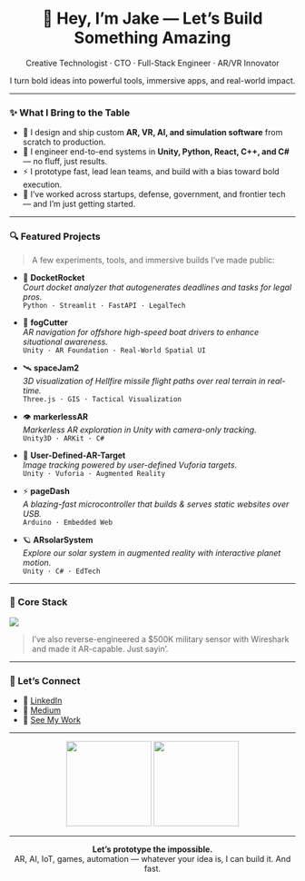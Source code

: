 <h1 align="center">🚀 Hey, I’m Jake — Let’s Build Something Amazing</h1>
<p align="center">
  Creative Technologist · CTO · Full-Stack Engineer · AR/VR Innovator
</p>
<p align="center">
  I turn bold ideas into powerful tools, immersive apps, and real-world impact.
</p>

---

### ✨ What I Bring to the Table

- 🎯 I design and ship custom **AR, VR, AI, and simulation software** from scratch to production.
- 🧰 I engineer end-to-end systems in **Unity, Python, React, C++, and C#** — no fluff, just results.
- ⚡ I prototype fast, lead lean teams, and build with a bias toward bold execution.
- 🤝 I’ve worked across startups, defense, government, and frontier tech — and I’m just getting started.

---

### 🔍 Featured Projects

> A few experiments, tools, and immersive builds I’ve made public:

- 📑 **DocketRocket**  
  _Court docket analyzer that autogenerates deadlines and tasks for legal pros._  
  `Python · Streamlit · FastAPI · LegalTech`

- 🌊 **fogCutter**  
  _AR navigation for offshore high-speed boat drivers to enhance situational awareness._  
  `Unity · AR Foundation · Real-World Spatial UI`

- 🛰️ **spaceJam2**  
  _3D visualization of Hellfire missile flight paths over real terrain in real-time._  
  `Three.js · GIS · Tactical Visualization`

- 👁️ **markerlessAR**  
  _Markerless AR exploration in Unity with camera-only tracking._  
  `Unity3D · ARKit · C#`

- 🧠 **User-Defined-AR-Target**  
  _Image tracking powered by user-defined Vuforia targets._  
  `Unity · Vuforia · Augmented Reality`

- ⚡ **pageDash**  
  _A blazing-fast microcontroller that builds & serves static websites over USB._  
  `Arduino · Embedded Web`

- 🪐 **ARsolarSystem**  
  _Explore our solar system in augmented reality with interactive planet motion._  
  `Unity · C# · EdTech`

---

### 🧠 Core Stack

<p>
  <img src="https://skillicons.dev/icons?i=unity,python,react,cpp,arduino,threejs,tailwind,figma,django,nextjs,opencv,tensorflow,solidity,aws" />
</p>

> I’ve also reverse-engineered a $500K military sensor with Wireshark and made it AR-capable. Just sayin’.

---

### 🤝 Let’s Connect

- 🔗 [LinkedIn](https://linkedin.com/in/jakepriddy)
- 📖 [Medium](https://medium.com/@0xJake)
- 💼 [See My Work](https://github.com/jakep84?tab=repositories)

---

<p align="center">
  <img src="https://github-readme-stats.vercel.app/api?username=jakep84&show_icons=true&theme=dark&count_private=true" height="150"/>  
  <img src="https://github-readme-streak-stats.herokuapp.com/?user=jakep84&theme=dark" height="150"/>
</p>

---

<p align="center">
  <strong>Let’s prototype the impossible.</strong><br/>
  AR, AI, IoT, games, automation — whatever your idea is, I can build it. And fast.
</p>
